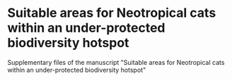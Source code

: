 # Suitable areas for Neotropical cats within an under-protected biodiversity hotspot
Supplementary files of the manuscript "Suitable areas for Neotropical cats within an under-protected biodiversity hotspot"
